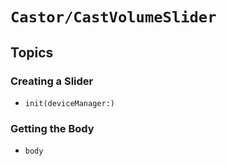 # ``Castor/CastVolumeSlider``

## Topics

### Creating a Slider

- ``init(deviceManager:)``

### Getting the Body

- ``body``
